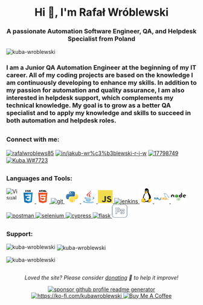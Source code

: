 <h1 align="center">Hi 👋, I'm Rafał Wróblewski</h1>
<h3 align="center">A passionate Automation Software Engineer, QA, and Helpdesk Specialist from Poland</h3>

<p align="left"> <img src="https://komarev.com/ghpvc/?username=kuba-wroblewski&label=Profile%20views&color=0e75b6&style=flat" alt="kuba-wroblewski" /> </p>

<h3>I am a Junior QA Automation Engineer at the beginning of my IT career. All of my coding projects are based on the knowledge I am continuously developing to enhance my skills. In addition to my passion for automation and quality assurance, I am also interested in helpdesk support, which complements my technical knowledge. My goal is to grow as a better QA specialist and to apply my knowledge and skills to succeed in both automation and helpdesk roles.</h3>

<h2></h2>


<h3 align="left">Connect with me:</h3>
<p align="left">
<a href="https://twitter.com/rafalwroblews85" target="blank"><img align="center" src="https://raw.githubusercontent.com/rahuldkjain/github-profile-readme-generator/master/src/images/icons/Social/twitter.svg" alt="rafalwroblews85" height="30" width="40" /></a>
<a href="https://www.linkedin.com/in/jakub-wr%C3%B3blewski-r-j-w" target="blank"><img align="center" src="https://raw.githubusercontent.com/rahuldkjain/github-profile-readme-generator/master/src/images/icons/Social/linked-in-alt.svg" alt="in/jakub-wr%c3%b3blewski-r-j-w" height="30" width="40" /></a>
<a href="https://stackoverflow.com/users/17798749" target="blank"><img align="center" src="https://raw.githubusercontent.com/rahuldkjain/github-profile-readme-generator/master/src/images/icons/Social/stack-overflow.svg" alt="17798749" height="30" width="40" /></a>
<a href="https://discord.gg/Kuba.W#7723" target="blank"><img align="center" src="https://raw.githubusercontent.com/rahuldkjain/github-profile-readme-generator/master/src/images/icons/Social/discord.svg" alt="Kuba.W#7723" height="30" width="40" /></a>
</p>

<h2></h2>

<h3 align="left">Languages and Tools:</h3>
<p align="left"> <a href="https://www.w3schools.com/css/" target="_blank" rel="noreferrer"> 
<img align="left" alt="Visual Studio Code" width="30px" height="30px" src="https://cdn.jsdelivr.net/gh/devicons/devicon/icons/vscode/vscode-original.svg" style="padding-right:10px;"/> 
<img src="https://raw.githubusercontent.com/devicons/devicon/master/icons/css3/css3-original-wordmark.svg" alt="css3" width="35" height="35"/> </a> <a href="https://www.cypress.io" target="_blank" rel="noreferrer">
<img src="https://raw.githubusercontent.com/devicons/devicon/master/icons/html5/html5-original-wordmark.svg" alt="html5" width="35" height="35"/> </a> <a href="https://www.java.com" target="_blank" rel="noreferrer">        
<img src="https://www.vectorlogo.zone/logos/git-scm/git-scm-icon.svg" alt="git" width="35" height="35"/> </a> <a href="https://www.w3.org/html/" target="_blank" rel="noreferrer"> 
<img src="https://raw.githubusercontent.com/devicons/devicon/master/icons/python/python-original.svg" alt="python" width="40" height="35"/> </a> <a href="https://www.selenium.dev" target="_blank" rel="noreferrer"> 
<img src="https://raw.githubusercontent.com/devicons/devicon/master/icons/java/java-original.svg" alt="java" width="40" height="35"/> </a> <a href="https://developer.mozilla.org/en-US/docs/Web/JavaScript" target="_blank" rel="noreferrer"> 
<img src="https://raw.githubusercontent.com/devicons/devicon/master/icons/javascript/javascript-original.svg" alt="javascript" width="40" height="35"/> </a> <a href="https://www.jenkins.io" target="_blank" rel="noreferrer"> 
<img src="https://www.vectorlogo.zone/logos/jenkins/jenkins-icon.svg" alt="jenkins" width="40" height="35"/> </a> <a href="https://www.linux.org/" target="_blank" rel="noreferrer"> 
<img src="https://raw.githubusercontent.com/devicons/devicon/master/icons/linux/linux-original.svg" alt="linux" width="35" height="40"/> </a> <a href="https://www.mysql.com/" target="_blank" rel="noreferrer"> 
<img src="https://raw.githubusercontent.com/devicons/devicon/master/icons/mysql/mysql-original-wordmark.svg" alt="mysql" width="40" height="35"/> </a> <a href="https://nodejs.org" target="_blank" rel="noreferrer"> 
<img src="https://raw.githubusercontent.com/devicons/devicon/master/icons/nodejs/nodejs-original-wordmark.svg" alt="nodejs" width="40" height="35"/> </a> <a href="https://www.photoshop.com/en" target="_blank" rel="noreferrer">  
<img src="https://www.vectorlogo.zone/logos/getpostman/getpostman-icon.svg" alt="postman" width="35" height="35"/> </a> <a href="https://www.python.org" target="_blank" rel="noreferrer">  
<img src="https://raw.githubusercontent.com/detain/svg-logos/780f25886640cef088af994181646db2f6b1a3f8/svg/selenium-logo.svg" alt="selenium" width="40" height="35"/>
<img src="https://raw.githubusercontent.com/simple-icons/simple-icons/6e46ec1fc23b60c8fd0d2f2ff46db82e16dbd75f/icons/cypress.svg" alt="cypress" width="40" height="35"/> </a> <a href="https://flask.palletsprojects.com/" target="_blank" rel="noreferrer">
<img src="https://www.vectorlogo.zone/logos/pocoo_flask/pocoo_flask-icon.svg" alt="flask" width="40" height="35"/> </a> <a href="https://git-scm.com/" target="_blank" rel="noreferrer">
<img src="https://raw.githubusercontent.com/devicons/devicon/master/icons/photoshop/photoshop-line.svg" alt="photoshop" width="40" height="35"/> </a> <a href="https://postman.com" target="_blank" rel="noreferrer"></a> </p>

<h2></h2>

<h3 align="left">Support:</h3>

<p><img align="left" src="https://github-readme-stats.vercel.app/api/top-langs?username=kuba-wroblewski&show_icons=true&locale=en&layout=compact" alt="kuba-wroblewski" /></p>

<p>&nbsp;<img align="center" src="https://github-readme-stats.vercel.app/api?username=kuba-wroblewski&show_icons=true&locale=en" alt="kuba-wroblewski" /></p>
<p><img align="center" src="https://github-readme-streak-stats.herokuapp.com/?user=kuba-wroblewski&" alt="kuba-wroblewski" /></p>

<h2></h2>

<p align="center">
<i>Loved the site? Please consider <a href="https://paypal.me/jakub19850219">donating</a>  💸 to help it improve!</i>
</p>

<p align="center">
<a href="https://paypal.me/jakub19850219"><img src="https://img.shields.io/badge/support-PayPal-blue?logo=PayPal&style=flat-square&label=Donate" alt="sponsor github profile readme generator"/>
</a>
<a href='https://ko-fi.com/kubawroblewski' target='_blank'><img height='30' width="125" src='https://cdn.ko-fi.com/cdn/kofi3.png?v=3' alt='https://ko-fi.com/kubawroblewski' />
</a>
<a href="https://www.buymeacoffee.com/jrafalwrobx" target="_blank"><img src="https://cdn.buymeacoffee.com/buttons/default-orange.png" alt="Buy Me A Coffee" height="23" width="100" style="border-radius:1px" />
</p>
